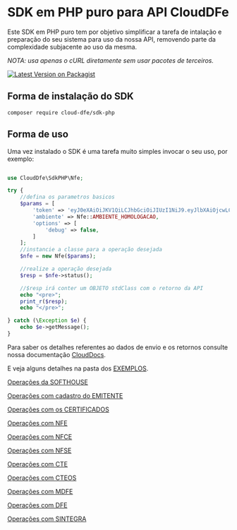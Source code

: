 # SDK em PHP puro para API CloudDFe

Este SDK em PHP puro tem por objetivo simplificar a tarefa de intalação e preparação do seu sistema para uso da nossa API, removendo parte da complexidade subjacente ao uso da mesma.

*NOTA: usa apenas o cURL diretamente sem usar pacotes de terceiros.*


[![Latest Version on Packagist][ico-version]][link-packagist]


## Forma de instalação do SDK

```
composer require cloud-dfe/sdk-php
```

## Forma de uso

Uma vez instalado o SDK é uma tarefa muito simples invocar o seu uso, por exemplo:

```php

use CloudDfe\SdkPHP\Nfe;

try {
    //defina os parametros basicos
    $params = [
        'token' => 'eyJ0eXAiOiJKV1QiLCJhbGciOiJIUzI1NiJ9.eyJlbXAiOjcwLCJ1c3IiOiIyIiwidHAiOjIsImlhdCI6MTU4MDkzNzM3MH0.KvSUt2x8qcu4Rtp2XNTOINqR',
        'ambiente' => Nfe::AMBIENTE_HOMOLOGACAO,
        'options' => [
            'debug' => false,
        ]
    ];
    //instancie a classe para a operação desejada
    $nfe = new Nfe($params);

    //realize a operação desejada
    $resp = $nfe->status();

    //$resp irá conter um OBJETO stdClass com o retorno da API
    echo "<pre>";
    print_r($resp);
    echo "</pre>";

} catch (\Exception $e) {
    echo $e->getMessage();
}
```

Para saber os detalhes referentes ao dados de envio e os retornos consulte nossa documentação [CloudDocs](https://doc.cloud-dfe.com.br/).

E veja alguns detalhes na pasta dos [EXEMPLOS](https://github.com/cloud-dfe/clouddfe-sdk-php-curl/tree/master/examples).

[Operações da SOFTHOUSE](SOFTHOUSE.md)

[Operações com cadastro do EMITENTE](EMITENTE.md)

[Operações com os CERTIFICADOS](CERTIFICADO.md)

[Operações com NFE](NFE.md)

[Operações com NFCE](NFCE.md)

[Operações com NFSE](NFSE.md)

[Operações com CTE](CTE.md)

[Operações com CTEOS](CTEOS.md)

[Operações com MDFE](MDFE.md)

[Operações com DFE](DFE.md)

[Operações com SINTEGRA](SINTEGRA.md)

[ico-version]: https://img.shields.io/packagist/v/cloud-dfe/cloud-dfe-sdk-php-curl.svg?style=flat-square
[link-packagist]: https://packagist.org/packages/cloud-dfe/cloud-dfe-sdk-php-curl
